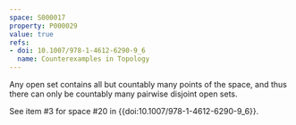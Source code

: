 ```yaml
---
space: S000017
property: P000029
value: true
refs:
- doi: 10.1007/978-1-4612-6290-9_6
  name: Counterexamples in Topology
---
```


Any open set contains all but countably many points of the space, and thus there can only be countably many pairwise disjoint open sets.

See item #3 for space #20 in {{doi:10.1007/978-1-4612-6290-9_6}}.
